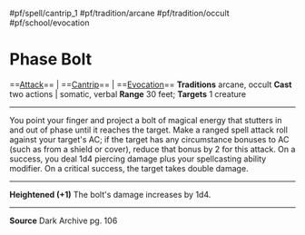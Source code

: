 #pf/spell/cantrip_1 #pf/tradition/arcane #pf/tradition/occult #pf/school/evocation
# Phase Bolt
==[Attack](../../../Traits/Attack.md)== | ==[Cantrip](../../../Traits/Cantrip.md)== | ==[Evocation](../../../Traits/Evocation.md)==
**Traditions** arcane, occult
**Cast** two actions | somatic, verbal
**Range** 30 feet; **Targets** 1 creature

---
You point your finger and project a bolt of magical energy that stutters in and out of phase until it reaches the target. Make a ranged spell attack roll against your target's AC; if the target has any circumstance bonuses to AC (such as from a shield or cover), reduce that bonus by 2 for this attack. On a success, you deal 1d4 piercing damage plus your spellcasting ability modifier. On a critical success, the target takes double damage.

---
**Heightened (+1)** The bolt's damage increases by 1d4.

---
**Source** Dark Archive pg. 106